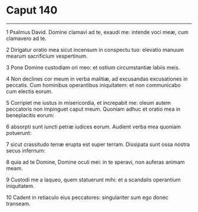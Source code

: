 # Caput 140

***

1 Psalmus David. Domine clamavi ad te, exaudi me: intende voci meæ, cum clamavero ad te.

2 Dirigatur oratio mea sicut incensum in conspectu tuo: elevatio manuum mearum sacrificium vespertinum.

3 Pone Domine custodiam ori meo: et ostium circumstantiæ labiis meis.

4 Non declines cor meum in verba malitiæ, ad excusandas excusationes in peccatis. Cum hominibus operantibus iniquitatem: et non communicabo cum electis eorum.

5 Corripiet me iustus in misericordia, et increpabit me: oleum autem peccatoris non impinguet caput meum. Quoniam adhuc et oratio mea in beneplacitis eorum:

6 absorpti sunt iuncti petræ iudices eorum. Audient verba mea quoniam potuerunt:

7 sicut crassitudo terræ erupta est super terram. Dissipata sunt ossa nostra secus infernum:

8 quia ad te Domine, Domine oculi mei: in te speravi, non auferas animam meam.

9 Custodi me a laqueo, quem statuerunt mihi: et a scandalis operantium iniquitatem.

10 Cadent in retiaculo eius peccatores: singulariter sum ego donec transeam.

